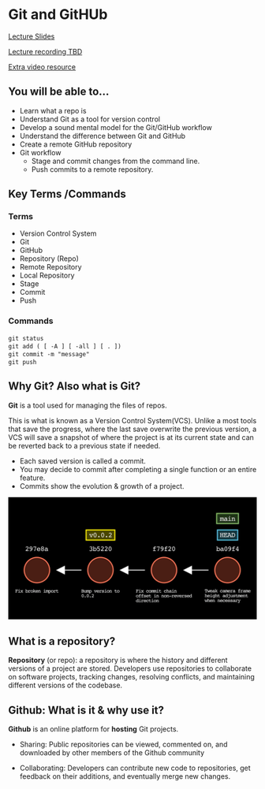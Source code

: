 # Git and GitHUb

[Lecture Slides](https://docs.google.com/presentation/d/1ZJZB_i15KlU1h6fO_3Up50PFv_c6juj5oRCCIhChK2o/edit?usp=sharing)

[Lecture recording TBD]()

[Extra video resource](https://youtu.be/SWYqp7iY_Tc?feature=shared)

## You will be able to…

* Learn what a repo is
* Understand Git as a tool for version control
* Develop a sound mental model for the Git/GitHub workflow
* Understand the difference between Git and GitHub
* Create a remote GitHub repository
* Git workflow
  * Stage and commit changes from the command line.
  * Push commits to a remote repository.

## Key Terms /Commands

### Terms
* Version Control System
* Git
* GitHub
* Repository (Repo)
* Remote Repository
* Local Repository
* Stage
* Commit
* Push

### Commands
```
git status
git add ( [ -A ] [ -all ] [ . ])
git commit -m "message"
git push
```

## Why Git? Also what is Git?

**Git** is a tool used for managing the files of repos.

This is what is known as a Version Control System(VCS). Unlike a most tools that save the progress, where the last save overwrite the previous version, a VCS will save a snapshot of where the project is at its current state and can be reverted back to a previous state if needed.

* Each saved version is called a commit. 
* You may decide to commit after completing a single function or an entire feature.
* Commits show the evolution & growth of a project.

![commit history image](./git-story-image.png)


## What is a repository?

**Repository** (or repo): a repository is where the history and different versions of a project are stored. Developers use repositories to collaborate on software projects, tracking changes, resolving conflicts, and maintaining different versions of the codebase. 

## Github: What is it & why use it?

**Github** is an online platform for **hosting** Git projects.
* Sharing: Public repositories can be viewed, commented on, and downloaded by other members of the Github community

* Collaborating: Developers can contribute new code to repositories, get feedback on their additions, and eventually merge new changes.